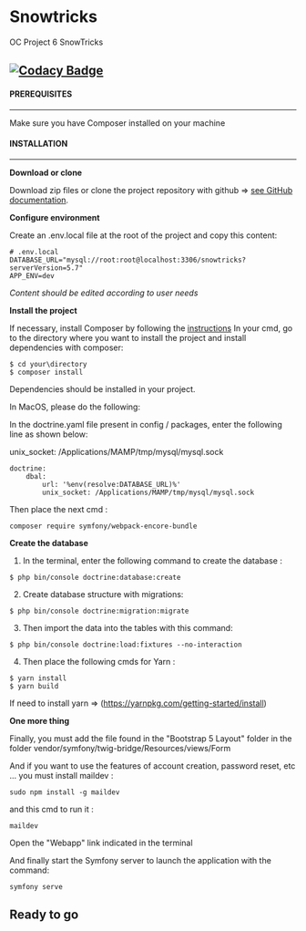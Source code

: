 # Snowtricks
OC Project 6 SnowTricks

[![Codacy Badge](https://app.codacy.com/project/badge/Grade/eafb4bda6edf4971b618e4a23b1d9fd3)](https://www.codacy.com/gh/Nicolasjmcrt/snowtricks/dashboard?utm_source=github.com&amp;utm_medium=referral&amp;utm_content=Nicolasjmcrt/snowtricks&amp;utm_campaign=Badge_Grade)
------------------------------------------------------------------------------------------------------------------------------------------------------------
#### PREREQUISITES
------------------------------------------------------------------------------------------------------------------------------------------------------------
Make sure you have Composer installed on your machine

#### INSTALLATION
------------------------------------------------------------------------------------------------------------------------------------------------------------
**Download or clone**

Download zip files or clone the project repository with github => [see GitHub documentation](https://docs.github.com/en/repositories/creating-and-managing-repositories/cloning-a-repository).


**Configure environment**

Create an .env.local file at the root of the project and copy this content:
```
# .env.local
DATABASE_URL="mysql://root:root@localhost:3306/snowtricks?serverVersion=5.7"
APP_ENV=dev
```
*Content should be edited according to user needs*

**Install the project**

If necessary, install Composer by following the [instructions](https://getcomposer.org/download/)
In your cmd, go to the directory where you want to install the project and install dependencies with composer:
```
$ cd your\directory
$ composer install
```
Dependencies should be installed in your project.

In MacOS, please do the following:

In the doctrine.yaml file present in config / packages, enter the following line as shown below:

unix_socket: /Applications/MAMP/tmp/mysql/mysql.sock

```
doctrine:
    dbal:
        url: '%env(resolve:DATABASE_URL)%'
        unix_socket: /Applications/MAMP/tmp/mysql/mysql.sock
```
Then place the next cmd :

```
composer require symfony/webpack-encore-bundle
```


**Create the database**


1. In the terminal, enter the following command to create the database : 

```
$ php bin/console doctrine:database:create
```

2. Create database structure with migrations:

```
$ php bin/console doctrine:migration:migrate
```

3. Then import the data into the tables with this command:

```
$ php bin/console doctrine:load:fixtures --no-interaction
```

4. Then place the following cmds for Yarn :

```
$ yarn install
$ yarn build
```

If need to install yarn => (https://yarnpkg.com/getting-started/install)

**One more thing**

Finally, you must add the file found in the "Bootstrap 5 Layout" folder in the folder vendor/symfony/twig-bridge/Resources/views/Form

And if you want to use the features of account creation, password reset, etc ... you must install maildev :
```
sudo npm install -g maildev
```
and this cmd to run it :

```
maildev
```
Open the "Webapp" link indicated in the terminal

And finally start the Symfony server to launch the application with the command:

```
symfony serve
```


## Ready to go



